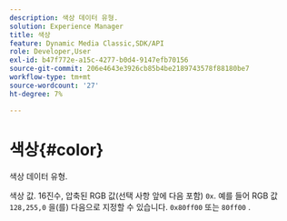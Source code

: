 ```yaml
---
description: 색상 데이터 유형.
solution: Experience Manager
title: 색상
feature: Dynamic Media Classic,SDK/API
role: Developer,User
exl-id: b47f772e-a15c-4277-b0d4-9147efb70156
source-git-commit: 206e4643e3926cb85b4be2189743578f88180be7
workflow-type: tm+mt
source-wordcount: '27'
ht-degree: 7%

---
```


# 색상{#color}

색상 데이터 유형.

색상 값. 16진수, 압축된 RGB 값(선택 사항 앞에 다음 포함) `0x`. 예를 들어 RGB 값 `128,255,0` 을(를) 다음으로 지정할 수 있습니다. `0x80ff00` 또는 `80ff00` .
